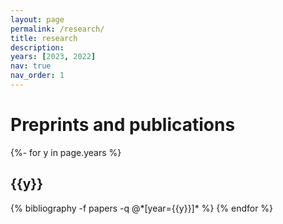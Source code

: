 ```yaml
---
layout: page
permalink: /research/
title: research
description:
years: [2023, 2022]
nav: true
nav_order: 1
---
```

<!-- _pages/publications.md -->
<div class="publications">

<h1>Preprints and publications</h1>

{%- for y in page.years %}
  <h2 class="year">{{y}}</h2>
  {% bibliography -f papers -q @*[year={{y}}]* %}
{% endfor %}
</div>

